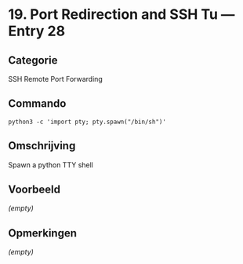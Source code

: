 # 19. Port Redirection and SSH Tu — Entry 28

## Categorie

SSH Remote Port Forwarding

## Commando

```
python3 -c 'import pty; pty.spawn("/bin/sh")'
```

## Omschrijving

Spawn a python TTY shell

## Voorbeeld

_(empty)_

## Opmerkingen

_(empty)_

